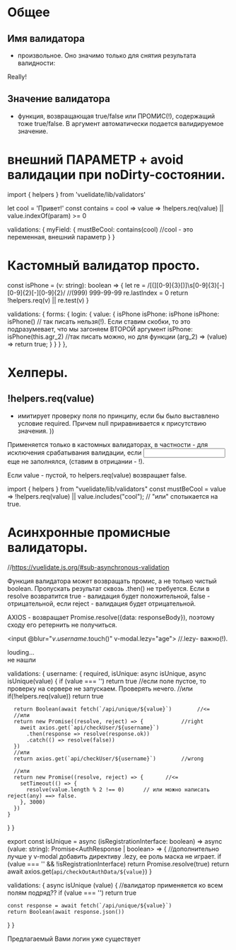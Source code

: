 # Общее
## Имя валидатора
- произвольное.
Оно значимо только для снятия результата валидности:

<div v-if="!$v.myField.mustBeCool">Really!</div>

## Значение валидатора
- функция, возвращающая true/false или ПРОМИС(!), содержащий тоже true/false.
В аргумент автоматически подается валидируемое значение.




# внешний ПАРАМЕТР + avoid валидации при noDirty-состоянии.
import { helpers } from 'vuelidate/lib/validators'

let cool = 'Привет!'
const contains = cool => value => !helpers.req(value) || value.indexOf(param) >= 0

validations: {
  myField: {
    mustBeCool: contains(cool)    //cool - это переменная, внешний параметр
  }
}




# Кастомный валидатор просто.
const isPhone = (v: string): boolean => {
  let re = /[(][0-9]{3}[)]\s[0-9]{3}[-][0-9]{2}[-][0-9]{2}/       //(999) 999-99-99
  re.lastIndex = 0
  return !helpers.req(v) || re.test(v)
}

validations: {
  forms: {
    login: {
      value: {
        isPhone
        isPhone: isPhone
        isPhone: isPhone()    // так писать нельзя(!). Если ставим скобки, то это подразумевает, что мы загоняем ВТОРОЙ аргумент
        isPhone: isPhone(this.agr_2)    //так писать можно, но для функции (arg_2) => (value) => return true;
      }
    }
  }
},



# Хелперы.
## !helpers.req(value)
- имитирует проверку поля по принципу, если бы было выставлено условие required.
Причем null приравнивается к присутствию значения. ))
  
Применяется только в кастомных валидаторах,
в частности - для исключения срабатывания валидации, если <input> еще не заполнялся, (ставим в отрицании - !).

Если value - пустой, то helpers.req(value) возвращает false.

import { helpers } from "vuelidate/lib/validators"
const mustBeCool = value => !helpers.req(value) || value.includes("cool");  // "или" спотыкается на true.




# Асинхронные промисные валидаторы.
//https://vuelidate.js.org/#sub-asynchronous-validation

Функция валидатора может возвращать промис, а не только чистый boolean.
Пропускать результат сквозь .then() не требуется.
Если в resolve возвратится true - валидация будет положительной, false - отрицательной,
если reject - валидация будет отрицательной.

AXIOS - возвращает Promise.resolve({data: responseBody}),
поэтому сходу его ретернить не получиться.

<input @blur="$v.username.$touch()" v-modal.lezy="age">    //.lezy- важно(!).
<div v-show="$v.username.$pending">louding...</div>
<div v-show="!$v.username.isUnique">не нашли</div>
  
validations: {
  username: {
    required,
    isUnique: async isUnique,
    async isUnique(value) {
      if (value === '') return true    //если поле пустое, то проверку на сервере не запускаем. Проверять нечего.
      //или
      if(!helpers.req(value)) return true

      return Boolean(await fetch(`/api/unique/${value}`)        //<=
      //или
      return new Promise((resolve, reject) => {            //right
        aweit axios.get(`api/checkUser/${username}`)
          .then(response => resolve(response.ok))
          .catch(() => resolve(false))
      })
      //или
      return axios.get(`api/checkUser/${username}`)        //wrong

      //или
      return new Promise((resolve, reject) => {       //<=
        setTimeout(() => {
          resolve(value.length % 2 !== 0)      // или можно написать reject(any) ==> false.
        }, 3000)
      })
    }
  }
}


export const isUnique = async (isRegistrationInterface: boolean) => async (value: string): Promise<AuthResponse | boolean> => {
  //дополнительно лучше у v-modal добавить директиву .lezy, ее роль маска не играет.
  if (value === '' && !isRegistrationInterface)
    return Promise.resolve(true) 
  return await axios.get(`api/checkOutAuthData/${value}`)
}


validations: {
  async isUnique (value) {     //валидатор применяется ко всем полям подряд??
    if (value === '') 
      return true

    const response = await fetch(`/api/unique/${value}`)
    return Boolean(await response.json())
  }
}

<div v-if="!$v.username.isUnique">Предлагаемый Вами логин уже существует</div>





